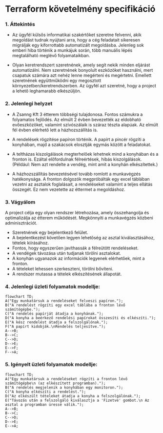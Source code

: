 # Terraform követelmény specifikáció

### 1. Áttekintés
- Az ügyfél külsős informatikai szakértőket szeretne felvenni, akik megoldást tudnak nyújtani arra, hogy a cég feladatait sikeresen migrálják egy kiforrottabb automatizált megoldásba. 
Jelenleg sok emberi hiba történik a munkájuk során, több manuális lépés megtalálható meglévő folyamataikban.

- Olyan keretrendszert szeretnének, amely segít nekik minden eljárást automatizálni. 
Nem szeretnének bonyolult eszközöket használni, mert csapatuk számára azt nehéz lenne megérteni és megértetni. Emellett szeretnének együttműködni egy megosztott környezetben/keretrendszerben. 
Az ügyfél azt szeretné, hogy a project a lehető leghamarabb elkészüljön. 

### 2. Jelenlegi helyzet
- A Zsanng Kft 3 étterem többségi tulajdonosa. Fontos számukra a folyamatos fejlődés. Az elmúlt 2 évben bevezették az eldobható evőeszközöket, valamint szívószálaik is száraz tészta alapúak. Az elmúlt fél évben elérhető lett a házhozszállítás is.

- A rendelések rögzítése papíron történik. A papírt a pincér rögzíti a konyhában, majd a szakácsok elosztják egymás között a feladatokat. 
  
- A teltházas kiszolgálások megterhelőek lehetnek mind a konyhában és a fronton is. Ezáltal előfordulnak félreértések, hibás kiszolgálások.(Például: Nem azt rendelte a vendég, mint amit a konyhán elkészítettek.)

- A házhozszállítás bevezetésével tovább romlott a munkavégzés hatékonysága. A fronton dolgozók megpróbálták egy excel táblában vezetni az asztalok foglalásait, a rendeléseket valamint a teljes ellátás összegét. Ez nem vezetette az éttermet a megoldáshoz.

### 3. Vágyálom
A project célja egy olyan rendszer létrehozása, amely összehangolja és optimalizálja az étterem működését. Megkönnyíti a munkavégzés közbeni adminisztrációt. 

- Szeretnének egy bejelentkező felület.
- A bejelentkezést követően legyen lehetőség az asztal kiválasztásához, tételek kiírásához.
- Fontos, hogy egyszerűen javíthassák a félreütött rendeléseket.
- A vendégek távozása után tudjanak törölni asztalokat.
- A konyhán ugyanazok az információk legyenek elérhetőek, mint a fronton.
- A tételeket lehessen szerkeszteni, törölni bővíteni.
- A rendszer mutassa a tételek elkészítésének állapotát.

### 4. Jelenlegi üzleti folyamatok modellje:
```mermaid
flowchart TD;
A("Egy munkatársuk a rendeléseket felveszi papíron.");
B("A rendelést rögzíti egy excel táblába a fronton lévő számítógépbe.");
C("A rendelés papírját átadja a konyhának.");
D("A konyha a beérkező rendelési papírokat összesíti és elkészíti.");
E("A kész rendelést átadja a felszolgálónak.");
F("A papírt kidobják.\nRendelés teljesítve.");
A-->B;
B-->C;
C-->D;
D-->E;
E-->F;
F-->A;
```
### 5. Igényelt üzleti folyamatok modellje:
```mermaid
flowchart TD;
A("Egy munkatársuk a rendeléseket rögzíti a fronton lévő számítógépbe\n (az elkészített programban).");
B("A rendelés megjelenik a konyhában egy monitoron.");
C("A konyha elkészíti a rendelést.");
D("Az elkészült tételeket átadja a konyha a felszolgálónak.");
E("Távozás után a felszolgáló kiválasztja a 'Fizetve' gombot.\n Az asztal a programban üressé válik.");
A-->B;
B-->C;
C-->D;
D-->E;
E-->A;
```

